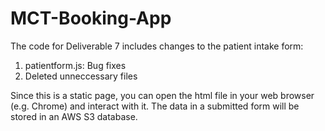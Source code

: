 # MCT-Booking-App

The code for Deliverable 7 includes changes to the patient intake form:   
1. patientform.js: Bug fixes    
2. Deleted unneccessary files

Since this is a static page, you can open the html file in your web browser (e.g. Chrome) and interact with it. The data in a submitted form will be stored in an AWS S3 database.
